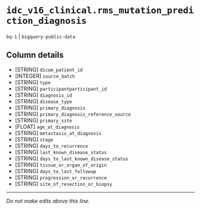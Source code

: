 # `idc_v16_clinical.rms_mutation_prediction_diagnosis`
`bq-1` | `bigquery-public-data`

## Column details
* [STRING]    `dicom_patient_id`
* [INTEGER]   `source_batch`
* [STRING]    `type`
* [STRING]    `participantparticipant_id`
* [STRING]    `diagnosis_id`
* [STRING]    `disease_type`
* [STRING]    `primary_diagnosis`
* [STRING]    `primary_diagnosis_reference_source`
* [STRING]    `primary_site`
* [FLOAT]     `age_at_diagnosis`
* [STRING]    `metastasis_at_diagnosis`
* [STRING]    `stage`
* [STRING]    `days_to_recurrence`
* [STRING]    `last_known_disease_status`
* [STRING]    `days_to_last_known_disease_status`
* [STRING]    `tissue_or_organ_of_origin`
* [STRING]    `days_to_last_followup`
* [STRING]    `progression_or_recurrence`
* [STRING]    `site_of_resection_or_biopsy`

-------------------------------------------------------------------------------
*Do not make edits above this line.*
